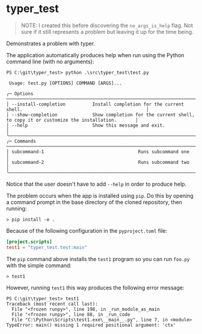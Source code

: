 # typer_test

> NOTE: I created this before discovering the `no_args_is_help` flag. Not sure if it still represents a problem but leaving it up for the time being.

Demonstrates a problem with typer.

The application automatically produces help when run using the Python command line (with no arguments):

```
PS C:\git\typer_test> python .\src\typer_test\test.py

 Usage: test.py [OPTIONS] COMMAND [ARGS]...

╭─ Options ────────────────────────────────────────────────────────────────────────────────────────────────────────────╮
│ --install-completion          Install completion for the current shell.                                              │
│ --show-completion             Show completion for the current shell, to copy it or customize the installation.       │
│ --help                        Show this message and exit.                                                            │
╰──────────────────────────────────────────────────────────────────────────────────────────────────────────────────────╯
╭─ Commands ───────────────────────────────────────────────────────────────────────────────────────────────────────────╮
│ subcommand-1                                   Runs subcommand one                                                   │
│ subcommand-2                                   Runs subcommand two                                                   │
╰──────────────────────────────────────────────────────────────────────────────────────────────────────────────────────╯
```

Notice that the user doesn't have to add `--help` in order to produce help.

The problem occurs when the app is installed using `pip`. 
Do this by opening a command prompt in the base directory of the cloned repository, then running:

```
> pip install -e .
```

Because of the following configuration in the `pyproject.toml` file:

```toml
[project.scripts]
test1 = "typer_test.test:main"
```

The `pip` command above installs the `test1` program so you can run `foo.py` with the simple command:

```
> test1
```

However, running `test1` this way produces the following error message:

```
PS C:\git\typer_test> test1
Traceback (most recent call last):
  File "<frozen runpy>", line 198, in _run_module_as_main
  File "<frozen runpy>", line 88, in _run_code
  File "C:\Python\Scripts\test1.exe\__main__.py", line 7, in <module>
TypeError: main() missing 1 required positional argument: 'ctx'
```
